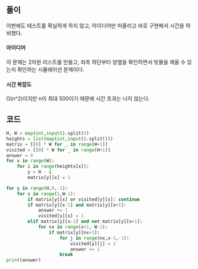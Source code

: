## 풀이

이번에도 테스트를 확실하게 하지 않고, 아이디어만 떠올리고 바로 구현해서 시간을 허비했다.



#### 아이디어

이 문제는 2차원 리스트를 만들고, 좌측 하단부터 양옆을 확인하면서 빗물을 채울 수 있는지 확인하는 시뮬레이션 문제이다. 



#### 시간 복잡도

O(n^2)이지만 n이 최대 500이기 때문에 시간 초과는 나지 않는다.



## 코드

```python
H, W = map(int,input().split())
heights = list(map(int,input().split()))
matrix = [[0] * W for _ in range(H+1)]
visited = [[0] * W for _ in range(H+1)]
answer = 0
for x in range(W):
    for i in range(heights[x]):
        y = H - i
        matrix[y][x] = 1

for y in range(H,0,-1):
    for x in range(1,W-1):
        if matrix[y][x] or visited[y][x]: continue
        if matrix[y][x-1] and matrix[y][x+1]:
            answer += 1
            visited[y][x] = 1
        elif matrix[y][x-1] and not matrix[y][x+1]:
            for nx in range(x+1, W-1):
                if matrix[y][nx+1]:
                    for j in range(nx,x-1,-1):
                        visited[y][j] = 1
                        answer += 1
                    break
print(answer)
```

